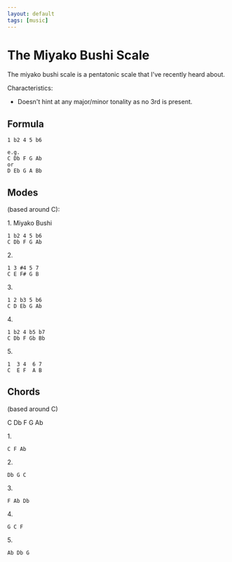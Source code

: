 ```yaml
---
layout: default
tags: [music]
---
```


# The Miyako Bushi Scale

The miyako bushi scale is a pentatonic scale that I've recently heard about.

Characteristics: 

- Doesn't hint at any major/minor tonality as no 3rd is present.

## Formula

```
1 b2 4 5 b6

e.g.
C Db F G Ab
or
D Eb G A Bb
```

## Modes

(based around C):

1\. Miyako Bushi
```
1 b2 4 5 b6
C Db F G Ab
```

2\.
```
1 3 #4 5 7
C E F# G B
```

3\.
```
1 2 b3 5 b6
C D Eb G Ab
```

4\. 
```
1 b2 4 b5 b7
C Db F Gb Bb
```

5\.
```
1  3 4  6 7
C  E F  A B
```

## Chords 

(based around C)

C Db F G Ab

1\. 

```
C F Ab
```

2\. 

```
Db G C
```

3\. 

```
F Ab Db
```

4\. 

```
G C F
```

5\. 

```
Ab Db G
```

